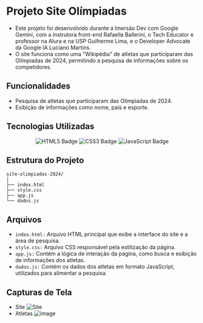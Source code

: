 # Projeto Site Olímpiadas
- Este projeto foi desenvolvido durante a Imersão Dev com Google Gemini, com a instrutora front-end Rafaella Ballerini, o Tech Educator e professor na Alura e na USP Guilherme Lima, e o Developer Advocate da Google IA Luciano Martins.
- O site funciona como uma "Wikipédia" de atletas que participaram das Olímpiadas de 2024, permitindo a pesquisa de informações sobre os competidores.

## Funcionalidades
- Pesquisa de atletas que participaram das Olímpiadas de 2024.
- Exibição de informações como nome, país e esporte.

## Tecnologias Utilizadas

<div align="center">
  <img src="https://img.shields.io/badge/HTML5-E34F26?style=for-the-badge&logo=html5&logoColor=white" alt="HTML5 Badge">
  <img src="https://img.shields.io/badge/CSS3-1572B6?style=for-the-badge&logo=css3&logoColor=white" alt="CSS3 Badge">
  <img src="https://img.shields.io/badge/JavaScript-F7DF1E?style=for-the-badge&logo=javascript&logoColor=black" alt="JavaScript Badge">
</div>

## Estrutura do Projeto

```
site-olimpiadas-2024/
│
├── index.html
├── style.css
├── app.js
└── dados.js
```

## Arquivos
- ```index.html:``` Arquivo HTML principal que exibe a interface do site e a área de pesquisa.
- ```style.css:``` Arquivo CSS responsável pela estilização da página.
- ```app.js:``` Contém a lógica de interação da página, como busca e exibição de informações dos atletas.
- ```dados.js:``` Contém os dados dos atletas em formato JavaScript, utilizados para alimentar a pesquisa.

## Capturas de Tela
- Site
![Site](https://github.com/user-attachments/assets/083b85b7-7615-47ef-a3a0-b959b1f2491d)
- Atletas
![image](https://github.com/user-attachments/assets/0e76362e-63b2-4ebc-a732-bb0b725d3ab4)
